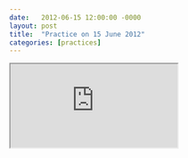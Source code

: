 ```yaml
---
date:   2012-06-15 12:00:00 -0000
layout: post
title:  "Practice on 15 June 2012"
categories: [practices]
---
```

<iframe src="https://www.youtube.com/embed/r39UMElPzlA?rel=0" allowfullscreen="allowfullscreen"></iframe>
